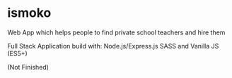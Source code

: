# ismoko 
Web App which helps people to find private school teachers and hire them

Full Stack Application build with:
Node.js/Express.js
SASS and Vanilla JS (ES5+)

(Not Finished)

